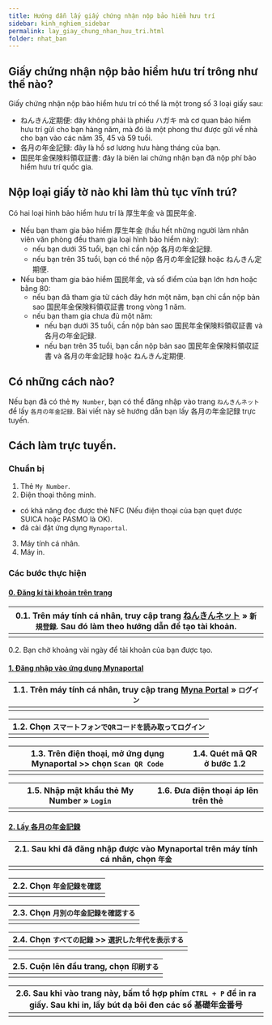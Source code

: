 ```yaml
---
title: Hướng dẫn lấy giấy chứng nhận nộp bảo hiểm hưu trí
sidebar: kinh_nghiem_sidebar
permalink: lay_giay_chung_nhan_huu_tri.html
folder: nhat_ban
---
```


## Giấy chứng nhận nộp bảo hiểm hưu trí trông như thế nào?

Giấy chứng nhận nộp bảo hiểm hưu trí có thể là một trong số 3 loại giấy sau:
- ねんきん定期便: đây không phải là phiếu ハガキ mà cơ quan bảo hiểm hưu trí gửi cho bạn hàng năm, mà đó là một phong thư được gửi về nhà cho bạn vào các năm 35, 45 và 59 tuổi.
- 各月の年金記録: đây là hồ sơ lương hưu hàng tháng của bạn.
- 国民年金保険料領収証書: đây là biên lai chứng nhận bạn đã nộp phí bảo hiểm hưu trí quốc gia.

## Nộp loại giấy tờ nào khi làm thủ tục vĩnh trú?

Có hai loại hình bảo hiểm hưu trí là 厚生年金 và 国民年金.
- Nếu bạn tham gia bảo hiểm 厚生年金 (hầu hết những người làm nhân viên văn phòng đều tham gia loại hình bảo hiểm này):
    - nếu bạn dưới 35 tuổi, bạn chỉ cần nộp 各月の年金記録.
    - nếu bạn trên 35 tuổi, bạn có thể nộp 各月の年金記録 hoặc ねんきん定期便.
- Nếu bạn tham gia bảo hiểm 国民年金, và số điểm của bạn lớn hơn hoặc bằng 80:
    - nếu bạn đã tham gia từ cách đây hơn một năm, bạn chỉ cần nộp bản sao 国民年金保険料領収証書 trong vòng 1 năm.
    - nếu bạn tham gia chưa đủ một năm:
        - nếu bạn dưới 35 tuổi, cần nộp bản sao 国民年金保険料領収証書 và 各月の年金記録.
        - nếu bạn trên 35 tuổi, bạn cần nộp bản sao 国民年金保険料領収証書 và 各月の年金記録 hoặc ねんきん定期便.


## Có những cách nào?

Nếu bạn đã có thẻ `My Number`, bạn có thể đăng nhập vào trang `ねんきんネット` để lấy `各月の年金記録`. Bài viết này sẽ hướng dẫn bạn lấy 各月の年金記録 trực tuyến.


## Cách làm trực tuyến.

### Chuẩn bị

1. Thẻ `My Number`.
2. Điện thoại thông minh.
- có khả năng đọc được thẻ NFC (Nếu điện thoại của bạn quẹt được SUICA hoặc PASMO là OK).
- đã cài đặt ứng dụng `Mynaportal`.
3. Máy tính cá nhân.
4. Máy in.

### Các bước thực hiện

<div class="panel-group" id="accordion">
  <div class="panel panel-default">
      <div class="panel-heading">
          <h4 class="panel-title">
              <a class="noCrossRef accordion-toggle" data-toggle="collapse" data-parent="#accordion" href="#collapseZero">0. Đăng kí tài khoản trên trang</a>
          </h4>
      </div>
      <div id="collapseZero" class="panel-collapse collapse noCrossRef">
          <div class="panel-body">
              <table style="border:none; border-collapse:collapse; cellspacing:0; cellpadding:0" >
                <thead>
                  <tr>
                    <th>0.1. Trên máy tính cá nhân, truy cập trang <a href="https://www.nenkin.go.jp/n_net/">ねんきんネット</a>&nbsp;» <code class="language-plaintext highlighter-rouge">新規登録</code>. Sau đó làm theo hướng dẫn để tạo tài khoản.</th>
                  </tr>
                </thead>
                <tbody>
                  <tr>
                    <td><img src="../../../../../images/kinh_nghiem/ho_so_vinh_tru/nenkin_00.JPG" alt=""></td>
                  </tr>
                </tbody>
              </table>
              <p>0.2. Bạn chờ khoảng vài ngày để tài khoản của bạn được tạo.</p>
          </div>
      </div>
  </div>
  <!-- /.panel -->
  <div class="panel panel-default">
      <div class="panel-heading">
          <h4 class="panel-title">
              <a class="noCrossRef accordion-toggle" data-toggle="collapse" data-parent="#accordion" href="#collapseOne">1. Đăng nhập vào ứng dụng Mynaportal</a>
          </h4>
      </div>
      <div id="collapseOne" class="panel-collapse collapse noCrossRef">
          <div class="panel-body">
              <table style="border:none; border-collapse:collapse; cellspacing:0; cellpadding:0" >
                <thead>
                  <tr>
                    <th>1.1. Trên máy tính cá nhân, truy cập trang <a href="https://myna.go.jp/">Myna Portal</a>&nbsp;» <code class="language-plaintext highlighter-rouge">ログイン</code></th>
                  </tr>
                </thead>
                <tbody>
                  <tr>
                    <td><img src="../../../../../images/kinh_nghiem/ho_so_vinh_tru/nenkin_01.JPG" alt=""></td>
                  </tr>
                </tbody>
              </table>
              <table style="border:none; border-collapse:collapse; cellspacing:0; cellpadding:0" >
                <thead>
                  <tr>
                    <th>1.2. Chọn <code class="language-plaintext highlighter-rouge">スマートフォンでQRコードを読み取ってログイン</code></th>
                  </tr>
                </thead>
                <tbody>
                  <tr>
                    <td><img src="../../../../../images/kinh_nghiem/ho_so_vinh_tru/nenkin_02.JPG" alt=""></td>
                  </tr>
                </tbody>
              </table>
              <table style="border:none; border-collapse:collapse; cellspacing:0; cellpadding:0" >
                <thead>
                  <tr>
                    <th>1.3. Trên điện thoại, mở ứng dụng Mynaportal >> chọn <code class="language-plaintext highlighter-rouge">Scan QR Code</code></th>
                    <th>1.4. Quét mã QR ở bước 1.2</th>
                  </tr>
                </thead>
                <tbody>
                  <tr>
                    <td><img src="../../../../../images/kinh_nghiem/ho_so_vinh_tru/nenkin_03.jpg" alt=""></td>
                    <td><img src="../../../../../images/kinh_nghiem/ho_so_vinh_tru/nenkin_04.jpg" alt=""></td>
                  </tr>
                </tbody>
              </table>
              <table style="border:none; border-collapse:collapse; cellspacing:0; cellpadding:0" >
                <thead>
                  <tr>
                    <th>1.5. Nhập mật khẩu thẻ My Number&nbsp;» <code class="language-plaintext highlighter-rouge">Login</code></th>
                    <th>1.6. Đưa điện thoại áp lên trên thẻ</th>
                  </tr>
                </thead>
                <tbody>
                  <tr>
                    <td><img src="../../../../../images/kinh_nghiem/ho_so_vinh_tru/nenkin_05.jpg" alt=""></td>
                    <td><img src="../../../../../images/kinh_nghiem/ho_so_vinh_tru/nenkin_06.jpg" alt=""></td>
                  </tr>
                </tbody>
              </table>
          </div>
      </div>
  </div>
  <!-- /.panel -->
  <div class="panel panel-default">
      <div class="panel-heading">
          <h4 class="panel-title">
              <a class="noCrossRef accordion-toggle" data-toggle="collapse" data-parent="#accordion" href="#collapseTwo">2. Lấy 各月の年金記録</a>
          </h4>
      </div>
      <div id="collapseTwo" class="panel-collapse collapse noCrossRef">
          <div class="panel-body">
              <table style="border:none; border-collapse:collapse; cellspacing:0; cellpadding:0" >
                <thead>
                  <tr>
                    <th>2.1. Sau khi đã đăng nhập được vào Mynaportal trên máy tính cá nhân, chọn <code class="language-plaintext highlighter-rouge">年金</code></th>
                  </tr>
                </thead>
                <tbody>
                  <tr>
                    <td><img src="../../../../../images/kinh_nghiem/ho_so_vinh_tru/nenkin_07.JPG" alt=""></td>
                  </tr>
                </tbody>
              </table>
              <table style="border:none; border-collapse:collapse; cellspacing:0; cellpadding:0" >
                <thead>
                  <tr>
                    <th>2.2. Chọn <code class="language-plaintext highlighter-rouge">年金記録を確認</code></th>
                  </tr>
                </thead>
                <tbody>
                  <tr>
                    <td><img src="../../../../../images/kinh_nghiem/ho_so_vinh_tru/nenkin_08.JPG" alt=""></td>
                  </tr>
                </tbody>
              </table>
              <table style="border:none; border-collapse:collapse; cellspacing:0; cellpadding:0" >
                <thead>
                  <tr>
                    <th>2.3. Chọn <code class="language-plaintext highlighter-rouge">月別の年金記録を確認する</code></th>
                  </tr>
                </thead>
                <tbody>
                  <tr>
                    <td><img src="../../../../../images/kinh_nghiem/ho_so_vinh_tru/nenkin_09.JPG" alt=""></td>
                  </tr>
                </tbody>
              </table>
              <table style="border:none; border-collapse:collapse; cellspacing:0; cellpadding:0" >
                <thead>
                  <tr>
                    <th>2.4. Chọn <code class="language-plaintext highlighter-rouge">すべての記録</code> >> <code class="language-plaintext highlighter-rouge">選択した年代を表示する</code></th>
                  </tr>
                </thead>
                <tbody>
                  <tr>
                    <td><img src="../../../../../images/kinh_nghiem/ho_so_vinh_tru/nenkin_10.JPG" alt=""></td>
                  </tr>
                </tbody>
              </table>
              <table style="border:none; border-collapse:collapse; cellspacing:0; cellpadding:0" >
                <thead>
                  <tr>
                    <th>2.5. Cuộn lên đầu trang, chọn <code class="language-plaintext highlighter-rouge">印刷する</code></th>
                  </tr>
                </thead>
                <tbody>
                  <tr>
                    <td><img src="../../../../../images/kinh_nghiem/ho_so_vinh_tru/nenkin_11.JPG" alt=""></td>
                  </tr>
                </tbody>
              </table>
              <table style="border:none; border-collapse:collapse; cellspacing:0; cellpadding:0" >
                <thead>
                  <tr>
                    <th>2.6. Sau khi vào trang này, bấm tổ hợp phím <code class="language-plaintext highlighter-rouge">CTRL + P</code> để in ra giấy. Sau khi in, lấy bút dạ bôi đen các số 基礎年金番号</th>
                  </tr>
                </thead>
                <tbody>
                  <tr>
                    <td><img src="../../../../../images/kinh_nghiem/ho_so_vinh_tru/nenkin_12.JPG" alt=""></td>
                  </tr>
                </tbody>
              </table>
          </div>
      </div>
  </div>
</div>
<!-- /.panel-group -->
